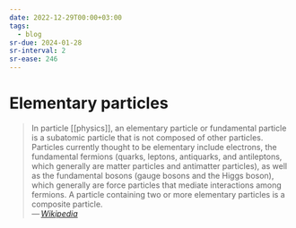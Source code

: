 ```yaml
---
date: 2022-12-29T00:00+03:00
tags:
  - blog
sr-due: 2024-01-28
sr-interval: 2
sr-ease: 246
---
```


# Elementary particles

> In particle [[physics]], an elementary particle or fundamental particle is a
> subatomic particle that is not composed of other particles. Particles
> currently thought to be elementary include electrons, the fundamental fermions
> (quarks, leptons, antiquarks, and antileptons, which generally are matter
> particles and antimatter particles), as well as the fundamental bosons (gauge
> bosons and the Higgs boson), which generally are force particles that mediate
> interactions among fermions. A particle containing two or more elementary
> particles is a composite particle.\
> — <cite>[Wikipedia](https://en.wikipedia.org/wiki/Elementary_particle)</cite>
